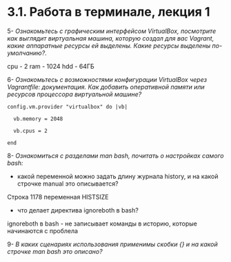 3.1. Работа в терминале, лекция 1
=========

5- *Ознакомьтесь с графическим интерфейсом VirtualBox, посмотрите как выглядит виртуальная машина, которую создал для вас Vagrant, какие аппаратные ресурсы ей выделены. Какие ресурсы выделены по-умолчанию?*.

cpu - 2
ram - 1024
hdd - 64ГБ


6- *Ознакомьтесь с возможностями конфигурации VirtualBox через Vagrantfile: документация. Как добавить оперативной памяти или ресурсов процессора виртуальной машине?*

    config.vm.provider "virtualbox" do |vb|

      vb.memory = 2048
  
      vb.cpus = 2
  
    end
 
8- *Ознакомиться с разделами man bash, почитать о настройках самого bash:*

* какой переменной можно задать длину журнала history, и на какой строчке manual это описывается?

Строка 1178 переменная HISTSIZE

* что делает директива ignoreboth в bash?

ignoreboth в bash - не записывает команды в историю, которые начинаются с проблела

9- *В каких сценариях использования применимы скобки {} и на какой строчке man bash это описано?*

